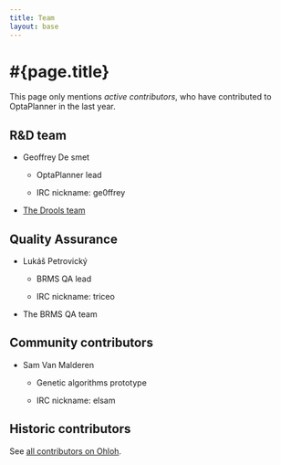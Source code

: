 ```yaml
---
title: Team
layout: base
---
```

# #{page.title}

This page only mentions *active contributors*, who have contributed to OptaPlanner in the last year.

## R&D team

* Geoffrey De smet

    * OptaPlanner lead

    * IRC nickname: ge0ffrey

* [The Drools team](http://www.jboss.org/drools/team)

## Quality Assurance

* Lukáš Petrovický

    * BRMS QA lead

    * IRC nickname: triceo

* The BRMS QA team

## Community contributors

* Sam Van Malderen

    * Genetic algorithms prototype

    * IRC nickname: elsam

## Historic contributors

See [all contributors on Ohloh](https://www.ohloh.net/p/optaplanner/contributors/summary).
